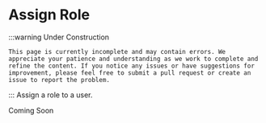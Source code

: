 # Assign Role

:::warning Under Construction

    This page is currently incomplete and may contain errors. We appreciate your patience and understanding as we work to complete and refine the content. If you notice any issues or have suggestions for improvement, please feel free to submit a pull request or create an issue to report the problem.

:::
Assign a role to a user.

Coming Soon